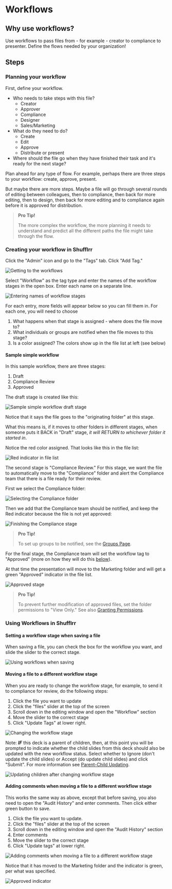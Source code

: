 # Workflows

## Why use workflows? 

Use workflows to pass files from - for example - creator to compliance to presenter. Define the flows needed by your organization!

## Steps

### Planning your workflow

First, define your workflow. 

* Who needs to take steps with this file? 
	* Creator
	* Approver
	* Compliance
	* Designer
	* Sales/Marketing
* What do they need to do? 
	* Create
	* Edit
	* Approve
	* Distribute or present
* Where should the file go when they have finished their task and it's ready for the next stage? 
	
Plan ahead for any type of flow. For example, perhaps there are three steps to your workflow: create, approve, present. 

But maybe there are more steps. Maybe a file will go through several rounds of editing between colleagues, then to compliance, then back for more editing, then to design, then back for more editing and to compliance again before it is approved for distribution.

>**Pro Tip!**
> 
>The more complex the workflow, the more planning it needs to understand and predict all the different paths the file might take through the flow. 

### Creating your workflow in Shufflrr

Click the "Admin" icon and go to the "Tags" tab. Click "Add Tag."

![Getting to the workflows](img/admin-tags-workflows-getting-there.png)

Select "Workflow" as the tag type and enter the names of the workflow stages in the open box. Enter each name on a separate line. 

![Entering names of workflow stages](img/admin-tags-workflows-1.png)

For each entry, more fields will appear below so you can fill them in. For each one, you will need to choose
1. What happens when that stage is assigned - where does the file move to? 
2. What individuals or groups are notified when the file moves to this stage? 
3. Is a color assigned? The colors show up in the file list at left (see below)

#### Sample simple workflow

In this sample workflow, there are three stages: 
1. Draft
2. Compliance Review
3. Approved

The draft stage is created like this: 

![Sample simple workflow draft stage](img/admin-tags-workflows-stage1.png)

Notice that it says the file goes to the "originating folder" at this stage. 

What this means is, if it moves to other folders in different stages, when someone puts it BACK in "Draft" stage, *it will RETURN to whichever folder it started in*.  

Notice the red color assigned. That looks like this in the file list: 

![Red indicator in file list](img/admin-tags-workflows-indicator.png)

The second stage is "Compliance Review." For this stage, we want the file to automatically move to the "Compliance" folder and alert the Compliance team that there is a file ready for their review. 

First we select the Compliance folder: 

![Selecting the Compliance folder](img/admin-tags-workflows-stage2.png)

Then we add that the Compliance team should be notified, and keep the Red indicator because the file is not yet approved: 

![Finishing the Compliance stage](img/admin-tags-workflows-stage2-2.png)

>**Pro Tip!**
> 
> To set up groups to be notified, see the [Groups Page](admin-groups.md).

For the final stage, the Compliance team will set the workflow tag to "Approved" (more on how they will do this [below](#moving-a-file-to-a-different-workflow-stage)).

At that time the presentation will move to the Marketing folder and will get a green "Approved" indicator in the file list.

![Approved stage](img/admin-tags-workflows-stage3.png)

>**Pro Tip!**
> 
>To prevent further modification of approved files, set the folder permissions to "View Only." See also [Granting Permissions](presentations-permissions.md#b-give-groups-permissions).

### Using Workflows in Shufflrr

#### Setting a workflow stage when saving a file

When saving a file, you can check the box for the workflow you want, and slide the slider to the correct stage. 

![Using workflows when saving](img/admin-tags-workflows-usingthem.png)

#### Moving a file to a different workflow stage

When you are ready to change the workflow stage, for example, to send it to compliance for review, do the following steps: 

1. Click the file you want to update
2. Click the "files" slider at the top of the screen
3. Scroll down in the editing window and open the "Workflow" section
4. Move the slider to the correct stage
5. Click "Update Tags" at lower right. 

![Changing the workflow stage](img/admin-tags-workflows-updatingtags.png)

Note: ***IF*** this deck is a parent of children, then, at this point you will be prompted to indicate whether the child slides from this deck should also be updated with the new workflow status. Select whether to Ignore (don't update the child slides) or Accept (do update child slides) and click "Submit". For more information see [Parent-Child Updating](presentations-version-control.md).

![Updating children after changing workflow stage](img/admin-tags-workflows-updatingtags-2.png)

#### Adding comments when moving a file to a different workflow stage

This works the same way as above, except that before saving, you also need to open the "Audit History" and enter comments. Then click either green button to save. 

1. Click the file you want to update. 
2. Click the "files" slider at the top of the screen
3. Scroll down in the editing window and open the "Audit History" section
4. Enter comments
5. Move the slider to the correct stage
6. Click "Update tags" at lower right. 

![Adding comments when moving a file to a different workflow stage](img/admin-tags-workflows-updatingtags-comments.png)

Notice that it has moved to the Marketing folder and the indicator is green, per what was specified. 

![Approved indicator](img/admin-tags-workflows-stage3-indicator.png)






 